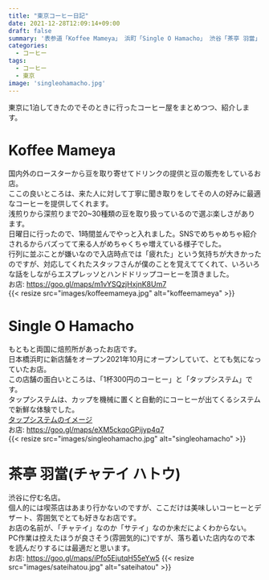```yaml
---
title: "東京コーヒー日記"
date: 2021-12-28T12:09:14+09:00
draft: false
summary: '表参道「Koffee Mameya」 浜町「Single O Hamacho」 渋谷「茶亭 羽當」を紹介'
categories:
  - コーヒー
tags:
  - コーヒー
  - 東京
image: 'singleohamacho.jpg'
---
```


東京に1泊してきたのでそのときに行ったコーヒー屋をまとめつつ、紹介します。

# Koffee Mameya

国内外のロースターから豆を取り寄せてドリンクの提供と豆の販売をしているお店。  
ここの良いところは、来た人に対して丁寧に聞き取りをしてその人の好みに最適なコーヒーを提供してくれます。  
浅煎りから深煎りまで20~30種類の豆を取り扱っているので選ぶ楽しさがあります。  
日曜日に行ったので、1時間並んでやっと入れました。SNSでめちゃめちゃ紹介されるからバズってて来る人がめちゃくちゃ増えている様子でした。  
行列に並ぶことが嫌いなので入店時点では「疲れた」という気持ちが大きかったのですが、対応してくれたスタッフさんが僕のことを覚えててくれて、いろいろな話をしながらエスプレッソとハンドドリップコーヒーを頂きました。  
お店: <https://goo.gl/maps/m1vYSQzjHxjnK8Um7>  
{{< resize src="images/koffeemameya.jpg" alt="koffeemameya" >}}

# Single O Hamacho

もともと両国に焙煎所があったお店です。  
日本橋浜町に新店舗をオープン2021年10月にオープンしていて、とても気になっていたお店。  
この店舗の面白いところは、「1杯300円のコーヒー」と「タップシステム」です。  
タップシステムは、カップを機械に置くと自動的にコーヒーが出てくるシステムで新鮮な体験でした。  
[タップシステムのイメージ](https://www.instagram.com/p/CVfrCHuvb8w/)  
お店: <https://goo.gl/maps/eXM5ckqoGPijyp4q7>  
{{< resize src="images/singleohamacho.jpg" alt="singleohamacho" >}}

# 茶亭 羽當(チャテイ ハトウ)

渋谷に佇む名店。  
個人的には喫茶店はあまり行かないのですが、ここだけは美味しいコーヒーとデザート、雰囲気でとても好きなお店です。  
お店の名前が、「チャテイ」なのか「サテイ」なのか未だによくわからない。  
PC作業は控えたほうが良さそう(雰囲気的に)ですが、落ち着いた店内なので本を読んだりするには最適だと思います。  
お店: <https://goo.gl/maps/iPfo5EjutqH55eYw5>
{{< resize src="images/sateihatou.jpg" alt="sateihatou" >}}
